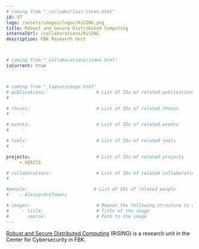 ```yaml
---
# coming from "_includes/list-items.html"
id: ST
logo: /assets/images/logos/RiSING.png
title: Robust and Secure Distributed Computing
internalUrl: /collaborations/RiSING
description: FBK Research Unit



# coming from "_collaborations/index.html"
isCurrent: true



# coming from "_layouts/page.html"
# publications:                   # List of IDs of related publications
#     - 

# theses:                         # List of IDs of related theses
#     - 

# events:                         # List of IDs of related events
#     - 

# tools:                          # List of IDs of related tools
#     - 

projects:                         # List of IDs of related projects
     - SERICS

# collaborations:                 # List of IDs of related collaborations
#     - 

#people:                         # List of IDs of related people
#    - AlessandroTomasi

# images:                         # Repeat the following structure to add more images
#     - title:                    # Title of the image
#       source:                   # Path to the image
---
```


[Robust and Secure Distributed Computing](https://rising.fbk.eu/) (RiSING) is a research unit in the Center for Cybersecurity in FBK.
